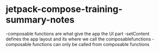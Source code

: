 # jetpack-compose-training-summary-notes
-composable functions are what give the app the UI part
-setContent defines the app layout and its where we call the composablefunctions
-composable functions can only be called from composable functions

